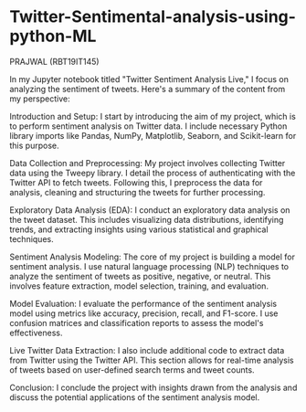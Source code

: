 # Twitter-Sentimental-analysis-using-python-ML

PRAJWAL (RBT19IT145)


In my Jupyter notebook titled "Twitter Sentiment Analysis Live," I focus on analyzing the sentiment of tweets. Here's a summary of the content from my perspective:

Introduction and Setup: I start by introducing the aim of my project, which is to perform sentiment analysis on Twitter data. I include necessary Python library imports like Pandas, NumPy, Matplotlib, Seaborn, and Scikit-learn for this purpose.

Data Collection and Preprocessing: My project involves collecting Twitter data using the Tweepy library. I detail the process of authenticating with the Twitter API to fetch tweets. Following this, I preprocess the data for analysis, cleaning and structuring the tweets for further processing.

Exploratory Data Analysis (EDA): I conduct an exploratory data analysis on the tweet dataset. This includes visualizing data distributions, identifying trends, and extracting insights using various statistical and graphical techniques.

Sentiment Analysis Modeling: The core of my project is building a model for sentiment analysis. I use natural language processing (NLP) techniques to analyze the sentiment of tweets as positive, negative, or neutral. This involves feature extraction, model selection, training, and evaluation.

Model Evaluation: I evaluate the performance of the sentiment analysis model using metrics like accuracy, precision, recall, and F1-score. I use confusion matrices and classification reports to assess the model's effectiveness.

Live Twitter Data Extraction: I also include additional code to extract data from Twitter using the Twitter API. This section allows for real-time analysis of tweets based on user-defined search terms and tweet counts.

Conclusion: I conclude the project with insights drawn from the analysis and discuss the potential applications of the sentiment analysis model.
